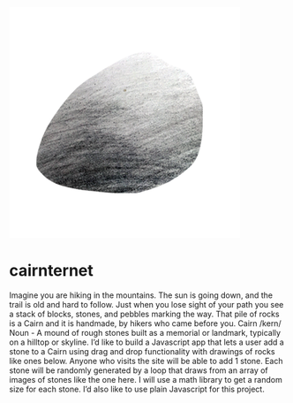 ![picture](https://github.com/BrandonDH/cairnternet/blob/master/img/pebble-3.png)

# cairnternet
Imagine you are hiking in the mountains. The sun is going down, and the trail is old and hard to follow. Just when you lose sight of your path you see a stack of blocks, stones, and pebbles marking the way. That pile of rocks is a Cairn and it is handmade, by hikers who came before you.  Cairn /kern/ Noun - A mound of rough stones built as a memorial or landmark, typically on a hilltop or skyline.  I’d like to build a Javascript app that lets a user add a stone to a Cairn using drag and drop functionality with drawings of rocks like ones below. Anyone who visits the site will be able to add 1 stone. Each stone will be randomly generated by a loop that draws from an array of images of stones like the one here. I will use a math library to get a random size for each stone.  I’d also like to use plain Javascript for this project.
